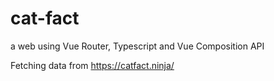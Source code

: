 # cat-fact
 a web using Vue Router, Typescript and Vue Composition API
 
 Fetching data from https://catfact.ninja/
